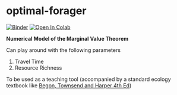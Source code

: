 # optimal-forager
[![Binder](https://mybinder.org/badge_logo.svg)](https://mybinder.org/v2/gh/shivChitinous/optimal_forager/master) [![Open In Colab](https://colab.research.google.com/assets/colab-badge.svg)](https://colab.research.google.com/github/shivChitinous/optimal_forager/blob/master/Optimal%20Foraging%20Theory.ipynb#scrollTo=mzQSlPyPiF76)

__Numerical Model of the Marginal Value Theorem__


Can play around with the following parameters
1. Travel Time
2. Resource Richness

To be used as a teaching tool (accompanied by a standard ecology textbook like [Begon, Townsend and Harper 4th Ed](https://www.wiley.com/en-us/Ecology%3A+From+Individuals+to+Ecosystems%2C+4th+Edition-p-9781405111171))
